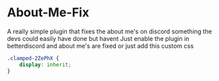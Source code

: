 # About-Me-Fix

A really simple plugin that fixes the about me's on discord something the devs could easily have done but havent
Just enable the plugin in betterdiscord and about me's are fixed or just add this custom css
```css
.clamped-2ZePhX {
    display: inherit;
}
```
